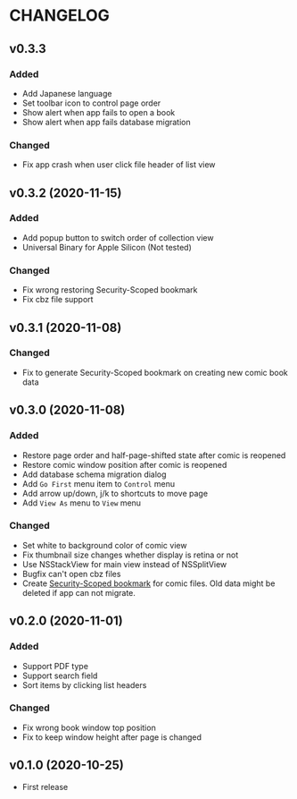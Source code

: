 CHANGELOG
====

## v0.3.3

### Added

- Add Japanese language
- Set toolbar icon to control page order
- Show alert when app fails to open a book
- Show alert when app fails database migration

### Changed

- Fix app crash when user click file header of list view

## v0.3.2 (2020-11-15)

### Added

- Add popup button to switch order of collection view
- Universal Binary for Apple Silicon (Not tested)

### Changed

- Fix wrong restoring Security-Scoped bookmark
- Fix cbz file support

## v0.3.1 (2020-11-08)

### Changed

- Fix to generate Security-Scoped bookmark on creating new comic book data

## v0.3.0 (2020-11-08)

### Added

- Restore page order and half-page-shifted state after comic is reopened
- Restore comic window position after comic is reopened
- Add database schema migration dialog
- Add `Go First` menu item to `Control` menu
- Add arrow up/down, j/k to shortcuts to move page
- Add `View As` menu to `View` menu

### Changed

- Set white to background color of comic view
- Fix thumbnail size changes whether display is retina or not
- Use NSStackView for main view instead of NSSplitView
- Bugfix can't open cbz files
- Create [Security-Scoped bookmark](https://developer.apple.com/library/archive/documentation/Security/Conceptual/AppSandboxDesignGuide/AppSandboxInDepth/AppSandboxInDepth.html#//apple_ref/doc/uid/TP40011183-CH3-SW1) for comic files. Old data might be deleted if app can not migrate.

## v0.2.0 (2020-11-01)

### Added

- Support PDF type
- Support search field
- Sort items by clicking list headers

### Changed

- Fix wrong book window top position
- Fix to keep window height after page is changed

## v0.1.0 (2020-10-25)

- First release
